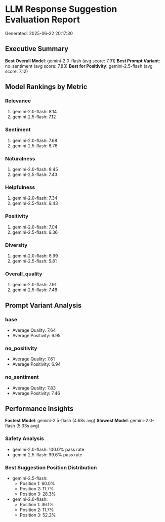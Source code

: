 # LLM Response Suggestion Evaluation Report
Generated: 2025-06-22 20:17:30

## Executive Summary

**Best Overall Model**: gemini-2.0-flash (avg score: 7.91)
**Best Prompt Variant**: no_sentiment (avg score: 7.83)
**Best for Positivity**: gemini-2.5-flash (avg score: 7.12)

## Model Rankings by Metric

### Relevance
1. gemini-2.0-flash: 8.14
2. gemini-2.5-flash: 7.12

### Sentiment
1. gemini-2.0-flash: 7.68
2. gemini-2.5-flash: 6.76

### Naturalness
1. gemini-2.0-flash: 8.45
2. gemini-2.5-flash: 7.43

### Helpfulness
1. gemini-2.0-flash: 7.34
2. gemini-2.5-flash: 6.43

### Positivity
1. gemini-2.0-flash: 7.04
2. gemini-2.5-flash: 6.36

### Diversity
1. gemini-2.0-flash: 6.99
2. gemini-2.5-flash: 5.81

### Overall_quality
1. gemini-2.0-flash: 7.91
2. gemini-2.5-flash: 7.48

## Prompt Variant Analysis

### base
- Average Quality: 7.64
- Average Positivity: 6.95

### no_positivity
- Average Quality: 7.61
- Average Positivity: 6.94

### no_sentiment
- Average Quality: 7.83
- Average Positivity: 7.46

## Performance Insights

**Fastest Model**: gemini-2.5-flash (4.68s avg)
**Slowest Model**: gemini-2.0-flash (5.33s avg)

### Safety Analysis
- gemini-2.0-flash: 100.0% pass rate
- gemini-2.5-flash: 99.6% pass rate

### Best Suggestion Position Distribution
- gemini-2.5-flash:
  - Position 1: 60.0%
  - Position 2: 11.7%
  - Position 3: 28.3%
- gemini-2.0-flash:
  - Position 1: 36.1%
  - Position 2: 11.7%
  - Position 3: 52.2%
